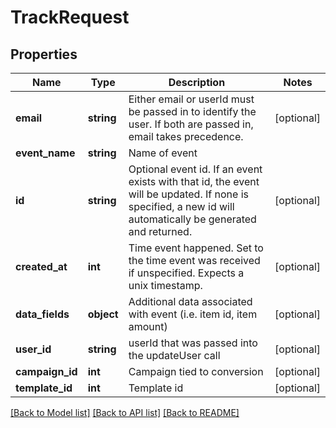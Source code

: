 # TrackRequest

## Properties
Name | Type | Description | Notes
------------ | ------------- | ------------- | -------------
**email** | **string** | Either email or userId must be passed in to identify the user. If both are passed in, email takes precedence. | [optional] 
**event_name** | **string** | Name of event | 
**id** | **string** | Optional event id. If an event exists with that id, the event will be updated. If none is specified, a new id will automatically be generated and returned. | [optional] 
**created_at** | **int** | Time event happened. Set to the time event was received if unspecified. Expects a unix timestamp. | [optional] 
**data_fields** | **object** | Additional data associated with event (i.e. item id, item amount) | [optional] 
**user_id** | **string** | userId that was passed into the updateUser call | [optional] 
**campaign_id** | **int** | Campaign tied to conversion | [optional] 
**template_id** | **int** | Template id | [optional] 

[[Back to Model list]](../../README.md#documentation-for-models) [[Back to API list]](../../README.md#documentation-for-api-endpoints) [[Back to README]](../../README.md)


